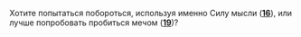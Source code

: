 Хотите попытаться побороться, используя именно Силу мысли ([**16**](#n_16)), или лучше попробовать пробиться мечом ([**19**](#n_19))?

